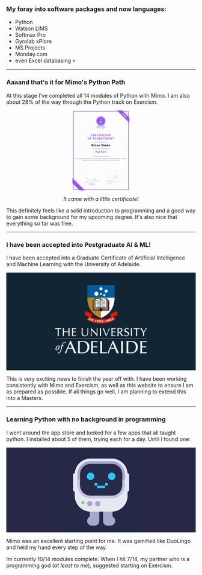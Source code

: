 ### My foray into software packages and now languages:
- Python
- Watson LIMS
- Softmax Pro
- Gyrolab xPlore
- MS Projects
- Monday.com 
- even Excel databasing 💀
<hr>
<h3>Aaaand that's it for Mimo's Python Path</h3>

At this stage I've completed all 14 modules of Python with Mimo. I am also about 28% of the way through the Python track on Exercism. 

<a style="display: flex; justify-content: center;" href="" title="Python Certificate">
    <img src="assets/img/Python Certificate.png" alt="Python Certificate" width="30%" height="30%"/>
</a>
<p style="text-align: center;"><i>It came with a little certificate!</i></p>
This definitely feels like a solid introduction to programming and a good way to gain some background for my upcoming degree. It's also nice that everything so far was free.

<hr>
<h3>I have been accepted into Postgraduate AI & ML!</h3>

I have been accepted into a Graduate Certificate of Artificial Intelligence and Machine Learning with the University of Adelaide.

<a style="display: flex; justify-content: center; background-color: #112534;" href="https://www.adelaide.edu.au/" title="University of Adelaide">
    <img src="assets/img/UofA logo small.png" alt="University of Adelaide logo" />
</a>

This is very exciting news to finish the year off with. I have been working consistently with Mimo and Exercism, as well as this website to ensure I am as prepared as possible. If all things go well, I am planning to extend this into a Masters. 

<hr>
<h3>Learning Python with no background in programming</h3>

I went around the app store and looked for a few apps that all taught python. I installed about 5 of them, trying each for a day. Until I found one:

<a style="display: flex; justify-content: center; background-color: #262845;" href="https://mimo.org/" title="Mimo!">
    <img src="assets/img/Mimo.png" alt="Mimo!" />
</a>

Mimo was an excellent starting point for me. It was gamified like DuoLingo and held my hand every step of the way. 

Im currently 10/14 modules complete. When I hit 7/14, my partner who is a programming god (*at least to me*), suggested starting on Exercism. 